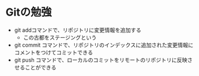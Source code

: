 # Gitの勉強

- git addコマンドで、リポジトリに変更情報を追加する
  - この古都をステージングという
- git commit コマンドで、リポジトリのインデックスに追加された変更情報にコメントをつけてコミットできる
- git push コマンドで、ローカルのコミットをリモートのリポジトリに反映させることができる
